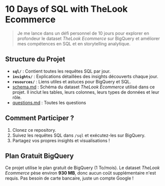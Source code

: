 # **10 Days of SQL with TheLook Ecommerce**

> Je me lance dans un défi personnel de 10 jours pour explorer en profondeur le dataset *TheLook Ecommerce* sur BigQuery et améliorer mes compétences en SQL et en storytelling analytique.

## **Structure du Projet**
- **`sql/`** : Contient toutes les requêtes SQL par jour.
- **`insights/`** : Explications détaillées des insights découverts chaque jour.
- **`resources/`** : Liens utiles et astuces pour BigQuery et SQL.
- [schema.md](./schema.md) : Schéma du dataset *TheLook Ecommerce* utilisé dans ce projet. Il inclut les tables, leurs colonnes, leurs types de données et leur rôle.
- [questions.md](./questions.md) : Toutes les questions

## **Comment Participer ?**
1. Clonez ce repository.
2. Suivez les requêtes SQL dans `/sql` et exécutez-les sur BigQuery.
3. Partagez vos propres insights et visualisations !

## **Plan Gratuit BigQuery**
Ce projet utilise le plan gratuit de BigQuery (1 To/mois). Le dataset *TheLook Ecommerce* pèse environ **930 MB**, donc aucun coût supplémentaire n'est requis. Pas besoin de carte bancaire, juste un compte Google !
